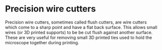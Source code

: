 # Precision wire cutters

Precision wire cutters, sometimes called flush cutters, are wire cutters which come to a sharp point and have a flat back surface. This allows small wires (or 3D printed supports) to be be cut flush against another surface. These are very useful for removing small 3D printed ties used to hold the microscope together during printing.